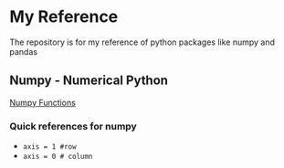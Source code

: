 # My Reference
The repository is for my reference of python packages like numpy and pandas

## Numpy - Numerical Python

[Numpy Functions](numpy/numpy_index.md)

### Quick references for numpy

- `axis = 1 #row`
- `axis = 0 # column`